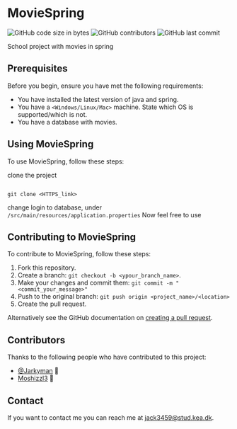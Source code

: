 # MovieSpring

![GitHub code size in bytes](https://img.shields.io/github/languages/code-size/Jarkyman/MovieSpring?color=darkgreen&style=plastic)
![GitHub contributors](https://img.shields.io/github/contributors/Jarkyman/MovieSpring?color=AF125A&style=plastic)
![GitHub last commit](https://img.shields.io/github/last-commit/Jarkyman/MovieSpring?color=582B11&style=plastic)


School project with movies in spring

## Prerequisites

Before you begin, ensure you have met the following requirements:
* You have installed the latest version of java and spring.
* You have a `<Windows/Linux/Mac>` machine. State which OS is supported/which is not.
* You have a database with movies.

## Using MovieSpring

To use MovieSpring, follow these steps:

clone the project
```

git clone <HTTPS_link>

```

change login to database, under `/src/main/resources/application.properties`
Now feel free to use

## Contributing to MovieSpring
<!--- If your README is long or you have some specific process or steps you want contributors to follow, consider creating a separate CONTRIBUTING.md file--->
To contribute to MovieSpring, follow these steps:

1. Fork this repository.
2. Create a branch: `git checkout -b <ypour_branch_name>`.
3. Make your changes and commit them: `git commit -m "<commit_your_message>"`
4. Push to the original branch: `git push origin <project_name>/<location>`
5. Create the pull request.

Alternatively see the GitHub documentation on [creating a pull request](https://help.github.com/en/github/collaborating-with-issues-and-pull-requests/creating-a-pull-request).

## Contributors

Thanks to the following people who have contributed to this project:

* [@Jarkyman](https://github.com/jarkyman) :santa:
* [Moshizzl3](https://github.com/Moshizzl3) :100:

## Contact

If you want to contact me you can reach me at <jack3459@stud.kea.dk>.
